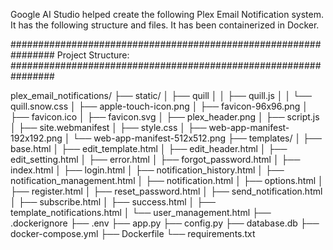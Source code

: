 Google AI Studio helped create the following Plex Email Notification system.  It has the following structure and files.  It has been containerized in Docker.

################################################################
Project Structure:
################################################################

plex_email_notifications/
├── static/
│   ├── quill
│   │   ├── quill.js
│   │   └── quill.snow.css
│   ├── apple-touch-icon.png
│   ├── favicon-96x96.png
│   ├── favicon.ico
│   ├── favicon.svg
│   ├── plex_header.png
│   ├── script.js
│   ├── site.webmanifest
│   ├── style.css
│   ├── web-app-manifest-192x192.png
│   └── web-app-manifest-512x512.png
├── templates/
│   ├── base.html
│   ├── edit_template.html
│   ├── edit_header.html
│   ├── edit_setting.html
│   ├── error.html
│   ├── forgot_password.html
│   ├── index.html
│   ├── login.html
│   ├── notification_history.html
│   ├── notification_management.html
│   ├── notification.html
│   ├── options.html
│   ├── register.html
│   ├── reset_password.html
│   ├── send_notification.html
│   ├── subscribe.html
│   ├── success.html
│   ├── template_notifications.html
│   └── user_management.html
├── .dockerignore
├── .env
├── app.py
├── config.py
├── database.db
├── docker-compose.yml
├── Dockerfile
└── requirements.txt
